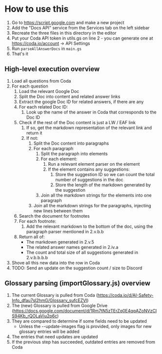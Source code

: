 # How to use this

1. Go to https://script.google.com and make a new project
2. Add the "Docs API" service from the Services tab on the left sidebar
3. Recreate the three files in this directory in the editor
4. Put your Coda API token in utils.gs on line 2 - you can generate one at https://coda.io/account -> API Settings
5. Run `parseAllAnswerDocs` in `main.gs`
6. That's it

## High-level execution overview

1. Load all questions from Coda
2. For each question
   1. Load the relevant Google Doc
   2. Split the Doc into content and related answer links
   3. Extract the google Doc ID for related answers, if there are any
   4. For each related Doc ID:
      1. Look up the name of the answer in Coda that corresponds to the Doc ID
   5. Check if the rest of the Doc content is just a LW / EAF link
      1. If so, get the markdown representation of the relevant link and return it
      2. If not:
         1. Split the Doc content into paragraphs
         2. For each paragraph
            1. Split the paragraph into elements
            2. For each element:
               1. Run a relevant element parser on the element
               2. If the element contains any suggestions:
                  1. Store the suggestion ID so we can count the total number of suggestions in the doc
                  2. Store the length of the markdown generated by the suggestion
            3. Join all the markdown strings for the elements into one paragraph
         3. Join all the markdown strings for the paragraphs, injecting new lines between them
   6. Search the document for footnotes
   7. For each footnote:
      1. Add the relevant markdown to the bottom of the doc, using the paragraph parser mentioned in 2.v.b.b
   8. Return all of:
      - The markdown generated in 2.v.5
      - The related answer names generated in 2.iv.a
      - The count and total size of all suggestions generated in 2.v.b.b.b.b
3. Shove all this new data into the row in Coda
4. TODO: Send an update on the suggestion count / size to Discord

## Glossary parsing (importGlossary.js) overview

1. The current Glossary is pulled from Coda (https://coda.io/d/AI-Safety-Info_dfau7sl2hmG/Glossary_sufcEZVl)
2. The (new) Glossary is pulled from Google Drive (https://docs.google.com/document/d/1Rm7tN5zTErZq0E4qqAZoNVzClS94Kb_rQOLaViu2p6c)
3. They are compared to determine if some fields need to be updated
   - Unless the --update-images flag is provided, only images for new glossary entries will be added
4. The entries that need updates are updated
5. If the previous step has succeeded, outdated entries are removed from Coda
